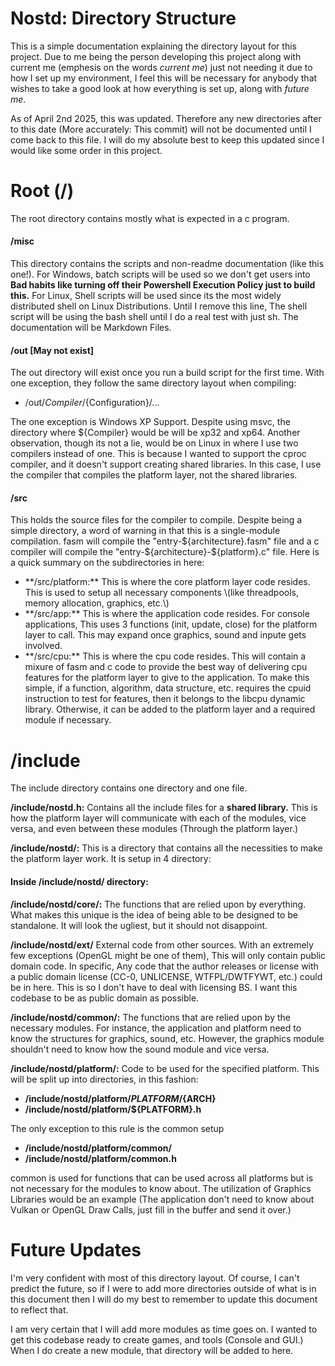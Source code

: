 # Nostd: Directory Structure  

This is a simple documentation explaining the directory layout for this
project. Due to me being the person developing this project along with
current me \(emphesis on the words *current me*\) just not needing it due
to how I set up my environment, I feel this will be necessary for anybody
that wishes to take a good look at how everything is set up, along with
*future me*.  

As of April 2nd 2025, this was updated. Therefore any new directories
after to this date \(More accurately: This commit\) will not be documented
until I come back to this file. I will do my absolute best to keep this
updated since I would like some order in this project.  

# Root \(/\)  
The root directory contains mostly what is expected in a c program.  

#### /misc  
This directory contains the scripts and non-readme documentation \(like this
one!\). For Windows, batch scripts will be used so we don't get users into
**Bad habits like turning off their Powershell Execution Policy just to
build this.** For Linux, Shell scripts will be used since its the most
widely distributed shell on Linux Distributions. Until I remove this line,
The shell script will be using the bash shell until I do a real test with
just sh. The documentation will be Markdown Files.  

#### /out \[May not exist\]  
The out directory will exist once you run a build script for the first
time. With one exception, they follow the same directory layout when
compiling:  
  - /out/${Compiler}/${Configuration}/...  

The one exception is Windows XP Support. Despite using msvc, the directory
where ${Compiler} would be will be xp32 and xp64. Another observation,
though its not a lie, would be on Linux in where I use two compilers instead
of one. This is because I wanted to support the cproc compiler, and it
doesn't support creating shared libraries. In this case, I use the compiler
that compiles the platform layer, not the shared libraries.  

#### /src  
This holds the source files for the compiler to compile. Despite being a
simple directory, a word of warning in that this is a single-module
compilation. fasm will compile the "entry-${architecture}.fasm" file and
a c compiler will compile the "entry-${architecture}-${platform}.c" file.
Here is a quick summary on the subdirectories in here:  

<ul>
    <li>
        **/src/platform:** This is where the core platform layer code
        resides. This is used to setup all necessary components \(like
        threadpools, memory allocation, graphics, etc.\)
    </li>
    <li>
        **/src/app:** This is where the application code resides. For
        console applications, This uses 3 functions (init, update, close)
        for the platform layer to call. This may expand once graphics,
        sound and inpute gets involved.
    </li>
    <li>
        **/src/cpu:** This is where the cpu code resides. This will contain
        a mixure of fasm and c code to provide the best way of delivering
        cpu features for the platform layer to give to the application.
        To make this simple, if a function, algorithm, data structure, etc.
        requires the cpuid instruction to test for features, then it belongs
        to the libcpu dynamic library. Otherwise, it can be added to the
        platform layer and a required module if necessary.
    </li>
</ul>

# /include
The include directory contains one directory and one file.  

**/include/nostd.h:** Contains all the include files for a **shared
library.** This is how the platform layer will communicate with each of the
modules, vice versa, and even between these modules \(Through the platform
layer.\)  

**/include/nostd/:** This is a directory that contains all the necessities
to make the platform layer work. It is setup in 4 directory:  

#### Inside /include/nostd/ directory:  
**/include/nostd/core/:** The functions that are relied upon by everything.
What makes this unique is the idea of being able to be designed to be
standalone. It will look the ugliest, but it should not disappoint.  

**/include/nostd/ext/** External code from other sources. With an extremely
few exceptions \(OpenGL might be one of them\), This will only contain
public domain code. In specific, Any code that the author releases or
license with a public domain license \(CC-0, UNLICENSE, WTFPL/DWTFYWT,
etc.\) could be in here. This is so I don't have to deal with licensing BS.
I want this codebase to be as public domain as possible.  

**/include/nostd/common/:** The functions that are relied upon by the
necessary modules. For instance, the application and platform need to know
the structures for graphics, sound, etc. However, the graphics module 
shouldn't need to know how the sound module and vice versa.  

**/include/nostd/platform/:** Code to be used for the specified platform.
This will be split up into directories, in this fashion:  
  - **/include/nostd/platform/${PLATFORM}/${ARCH}**  
  - **/include/nostd/platform/${PLATFORM}.h**  

The only exception to this rule is the common setup  
  - **/include/nostd/platform/common/**  
  - **/include/nostd/platform/common.h**  

common is used for functions that can be used across all platforms but is
not necessary for the modules to know about. The utilization of Graphics
Libraries would be an example \(The application don't need to know about
Vulkan or OpenGL Draw Calls, just fill in the buffer and send it over.\)  

# Future Updates  
I'm very confident with most of this directory layout. Of course, I can't
predict the future, so if I were to add more directories outside of what
is in this document then I will do my best to remember to update this
document to reflect that.  

I am very certain that I will add more modules as time goes on. I wanted to
get this codebase ready to create games, and tools \(Console and GUI.\)
When I do create a new module, that directory will be added to here.

